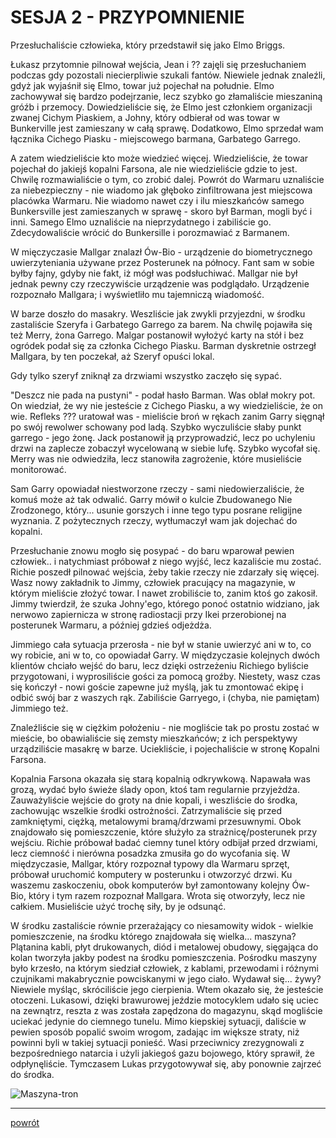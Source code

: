 # SESJA 2 - PRZYPOMNIENIE

Przesłuchaliście człowieka, który przedstawił się jako Elmo Briggs.

Łukasz przytomnie pilnował wejścia, Jean i ?? zajęli się przesłuchaniem podczas gdy pozostali niecierpliwie szukali fantów. Niewiele jednak znaleźli, gdyż jak wyjaśnił się Elmo, towar już pojechał na południe. Elmo zachowywał się bardzo podejrzanie, lecz szybko go złamaliście mieszaniną gróźb i przemocy. Dowiedzieliście się, że Elmo jest członkiem organizacji zwanej Cichym Piaskiem, a Johny, który odbierał od was towar w Bunkerville jest zamieszany w całą sprawę. Dodatkowo, Elmo sprzedał wam łącznika Cichego Piasku - miejscowego barmana, Garbatego Garrego.

A zatem wiedzieliście kto może wiedzieć więcej. Wiedzieliście, że towar pojechał do jakiejś kopalni Farsona, ale nie wiedzieliście gdzie to jest. Chwilę rozmawialiście o tym, co zrobić dalej. Powrót do Warmaru uznaliście za niebezpieczny - nie wiadomo jak głęboko zinfiltrowana jest miejscowa placówka Warmaru. Nie wiadomo nawet czy i ilu mieszkańców samego Bunkersville jest zamieszanych w sprawę - skoro był Barman, mogli być i inni. Samego Elmo uznaliście na nieprzydatnego i zabiliście go. Zdecydowaliście wrócić do Bunkersille i porozmawiać z Barmanem.

W mięczyczasie Mallgar znalazł Ów-Bio - urządzenie do biometrycznego uwierzyteniania używane przez Posterunek na północy. Fant sam w sobie byłby fajny, gdyby nie fakt, iż mógł was podsłuchiwać. Mallgar nie był jednak pewny czy rzeczywiście urządzenie was podglądało. Urządzenie rozpoznało Mallgara; i wyświetliło mu tajemniczą wiadomość.

W barze doszło do masakry. Weszliście jak zwykli przyjezdni, w środku zastaliście Szeryfa i Garbatego Garrego za barem. Na chwilę pojawiła się też Merry, żona Garrego. Malgar postanowił wyłożyć karty na stół i bez ogródek podał się za członka Cichego Piasku. Barman dyskretnie ostrzegł Mallgara, by ten poczekał, aż Szeryf opuści lokal.

Gdy tylko szeryf zniknął za drzwiami wszystko zaczęło się sypać.

"Deszcz nie pada na pustyni" - podał hasło Barman. Was oblał mokry pot. On wiedział, że wy nie jesteście z Cichego Piasku, a wy wiedzieliście, że on wie. Refleks ??? uratował was - mieliście broń w rękach zanim Garry sięgnął po swój rewolwer schowany pod ladą. Szybko wyczuliście słaby punkt garrego - jego żonę. Jack postanowił ją przyprowadzić, lecz po uchyleniu drzwi na zaplecze zobaczył wycelowaną w siebie lufę. Szybko wycofał się. Merry was nie odwiedziła, lecz stanowiła zagrożenie, które musieliście monitorować.

Sam Garry opowiadał niestworzone rzeczy - sami niedowierzaliście, że komuś może aż tak odwalić. Garry mówił o kulcie Zbudowanego Nie Zrodzonego, który... usunie gorszych i inne tego typu posrane religijne wyznania. Z pożytecznych rzeczy, wytłumaczył wam jak dojechać do kopalni.

Przesłuchanie znowu mogło się posypać - do baru wparował pewien człowiek.. i natychmiast próbował z niego wyjść, lecz kazaliście mu zostać. Richie poszedł pilnować wejścia, żeby takie rzeczy nie zdarzały się więcej. Wasz nowy zakładnik to Jimmy, człowiek pracujący na magazynie, w którym mieliście złożyć towar. I nawet zrobiliście to, zanim ktoś go zakosił. Jimmy twierdził, że szuka Johny'ego, którego ponoć ostatnio widziano, jak nerwowo zapiernicza w stronę radiostacji przy Ikei przerobionej na posterunek Warmaru, a później gdzieś odjeżdża.

Jimmiego cała sytuacja przerosła - nie był w stanie uwierzyć ani w to, co wy robicie, ani w to, co opowiadał Garry. W międzyczasie kolejnych dwóch klientów chciało wejść do baru, lecz dzięki ostrzeżeniu Richiego byliście przygotowani, i wyprosiliście gości za pomocą groźby. Niestety, wasz czas się kończył - nowi goście zapewne już myślą, jak tu zmontować ekipę i odbić swój bar z waszych rąk. Zabiliście Garryego, i (chyba, nie pamiętam) Jimmiego też.

Znaleźliście się w ciężkim położeniu - nie mogliście tak po prostu zostać w mieście, bo obawialiście się zemsty mieszkańców; z ich perspektywy urządziliście masakrę w barze. Uciekliście, i pojechaliście w stronę Kopalni Farsona.

Kopalnia Farsona okazała się starą kopalnią odkrywkową. Napawała was grozą, wydać było świeże ślady opon, ktoś tam regularnie przyjeżdża. Zauważyliście wejście do groty na dnie kopali, i weszliście do środka, zachowując wszelkie środki ostrożności. Zatrzymaliście się przed zamkniętymi, ciężką, metalowymi bramą/drzwami przesuwnymi. Obok znajdowało się pomieszczenie, które służyło za strażnicę/posterunek przy wejściu. Richie próbował badać ciemny tunel który odbijał przed drzwiami, lecz ciemność i nierówna posadzka zmusiła go do wycofania się. W międzyczasie, Mallgar, który rozpoznał typowy dla Warmaru sprzęt, próbował uruchomić komputery w posterunku i otwzorzyć drzwi. Ku waszemu zaskoczeniu, obok komputerów był zamontowany kolejny Ów-Bio, który i tym razem rozpoznał Mallgara. Wrota się otworzyły, lecz nie całkiem. Musieliście użyć trochę siły, by je odsunąć.

W środku zastaliście równie przerażający co niesamowity widok - wielkie pomieszczenie, na środku którego znajdowała się wielka... maszyna? Plątanina kabli, płyt drukowanych, diód i metalowej obudowy, sięgająca do kolan tworzyła jakby podest na środku pomieszczenia. Pośrodku maszyny było krzesło, na którym siedział człowiek, z kablami, przewodami i różnymi czujnikami makabrycznie powciskanymi w jego ciało. Wydawał się... żywy? Niewiele myśląc, skróciliście jego cierpienia. Wtem okazało się, że jesteście otoczeni. Lukasowi, dzięki brawurowej jeździe motocyklem udało się uciec na zewnątrz, reszta z was została zapędzona do magazynu, skąd mogliście uciekać jedynie do ciemnego tunelu. Mimo kiepskiej sytuacji, daliście w pewien sposób popalić swoim wrogom, zadając im większe straty, niż powinni byli w takiej sytuacji ponieść. Wasi przeciwnicy zrezygnowali z bezpośredniego natarcia i użyli jakiegoś gazu bojowego, który sprawił, że odpłynęliście. Tymczasem Lukas przygotowywał się, aby ponownie zajrzeć do środka.

![Maszyna-tron](https://chatgpt.com/backend-api/public_content/enc/eyJpZCI6Im1fNjg1NGY4NWZkM2Q4ODE5MThlYzM5M2Y0MjlmOWFhNjM6ZmlsZV8wMDAwMDAwMDZhM2M2MjQ2OWE1YTIxMWE5YzljOTI5ZCIsInRzIjoiNDg2MjIxIiwicCI6InB5aSIsInNpZyI6IjU0YTQ1MDkzNGE3OTA3YTRjOTdhZGU4NzZkNmU2YjNjNmJkZGI3ZTE0ZWZlYTdkNjA3MzA4ZWFlZWQ3ZDE1NjQiLCJ2IjoiMCIsImdpem1vX2lkIjpudWxsfQ==)

---

[powrót](./)
